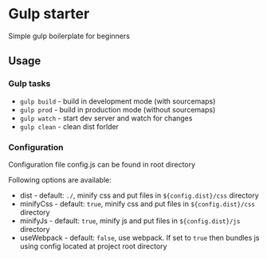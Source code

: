 # Gulp starter

Simple gulp boilerplate for beginners

## Usage

### Gulp tasks

- `gulp build` - build in development mode (with sourcemaps)
- `gulp prod`  - build in production mode (without sourcemaps)
- `gulp watch` - start dev server and watch for changes
- `gulp clean` - clean dist forlder

### Configuration
 
Configuration file config.js can be found in root directory

Following options are available:
 * dist - default: `./`, minify css and put files in `${config.dist}/css` directory
 * minifyCss - default: `true`, minify css and put files in `${config.dist}/css` directory
 * minifyJs - default: `true`,  minify js and put files in `${config.dist}/js` directory
 * useWebpack - default: `false`, use webpack. If set to `true` then bundles js using config located at project root directory